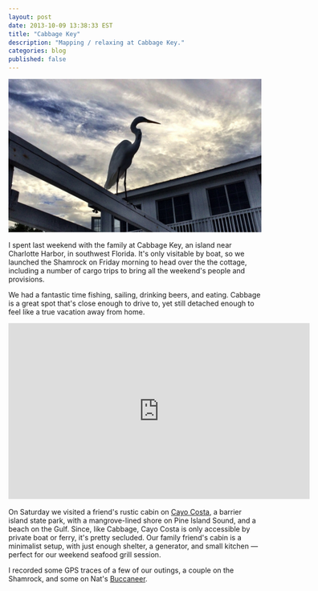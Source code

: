 ```yaml
---
layout: post
date: 2013-10-09 13:38:33 EST
title: "Cabbage Key"
description: "Mapping / relaxing at Cabbage Key."
categories: blog
published: false
---
```


![Egret](/images/post-images/egret.jpg)

I spent last weekend with the family at Cabbage Key, an island near Charlotte Harbor, in southwest Florida. It's only visitable by boat, so we launched the Shamrock on Friday morning to head over the the cottage, including a number of cargo trips to bring all the weekend's people and provisions.

We had a fantastic time fishing, sailing, drinking beers, and eating. Cabbage is a great spot that's close enough to drive to, yet still detached enough to feel like a true vacation away from home.

<div class="map">
<iframe width='600' height='350' frameBorder='0' src='http://a.tiles.mapbox.com/v3/colemanm.map-oimijqmz.html#13/26.646768274443872/-82.19593048095703'></iframe>
</div>

On Saturday we visited a friend's rustic cabin on [Cayo Costa](http://en.wikipedia.org/wiki/Cayo_Costa_State_Park), a barrier island state park, with a mangrove-lined shore on Pine Island Sound, and a beach on the Gulf. Since, like Cabbage, Cayo Costa is only accessible by private boat or ferry, it's pretty secluded. Our family friend's cabin is a minimalist setup, with just enough shelter, a generator, and small kitchen &mdash; perfect for our weekend seafood grill session.

I recorded some GPS traces of a few of our outings, a couple on the Shamrock, and some on Nat's [Buccaneer](http://www.flickr.com/photos/colemanm/8045621303).
